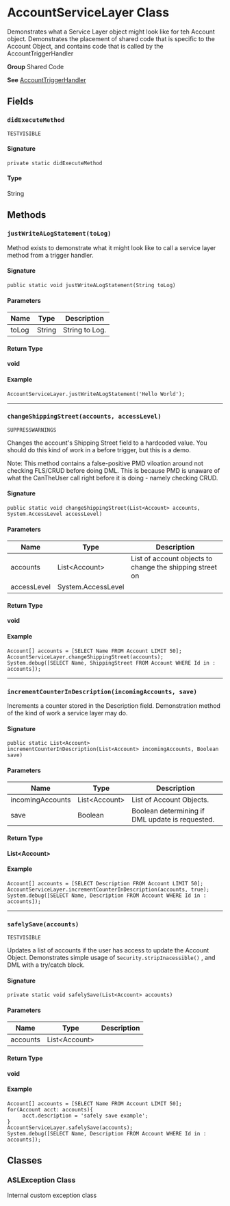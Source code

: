 # AccountServiceLayer Class

Demonstrates what a Service Layer object might look like 
for teh Account object. Demonstrates the placement of shared code that 
is specific to the Account Object, and contains code that is called 
by the AccountTriggerHandler

**Group** Shared Code

**See** [AccountTriggerHandler](../trigger-recipes/AccountTriggerHandler.md)

## Fields
### `didExecuteMethod`

`TESTVISIBLE`

#### Signature
```apex
private static didExecuteMethod
```

#### Type
String

## Methods
### `justWriteALogStatement(toLog)`

Method exists to demonstrate what it might look like to 
call a service layer method from a trigger handler.

#### Signature
```apex
public static void justWriteALogStatement(String toLog)
```

#### Parameters
| Name | Type | Description |
|------|------|-------------|
| toLog | String | String to Log. |

#### Return Type
**void**

#### Example
```apex
AccountServiceLayer.justWriteALogStatement('Hello World');
```

---

### `changeShippingStreet(accounts, accessLevel)`

`SUPPRESSWARNINGS`

Changes the account&#x27;s Shipping Street field to a hardcoded 
value. You should do this kind of work in a before trigger, but this is a 
demo. 
 
Note: This method contains a false-positive PMD viloation around not 
checking FLS/CRUD before doing DML. This is because PMD is unaware of 
what the CanTheUser call right before it is doing - namely checking CRUD.

#### Signature
```apex
public static void changeShippingStreet(List<Account> accounts, System.AccessLevel accessLevel)
```

#### Parameters
| Name | Type | Description |
|------|------|-------------|
| accounts | List&lt;Account&gt; | List of account objects to change the shipping street on |
| accessLevel | System.AccessLevel |  |

#### Return Type
**void**

#### Example
```apex
Account[] accounts = [SELECT Name FROM Account LIMIT 50];
AccountServiceLayer.changeShippingStreet(accounts);
System.debug([SELECT Name, ShippingStreet FROM Account WHERE Id in : accounts]);
```

---

### `incrementCounterInDescription(incomingAccounts, save)`

Increments a counter stored in the Description field. 
Demonstration method of the kind of work a service layer may do.

#### Signature
```apex
public static List<Account> incrementCounterInDescription(List<Account> incomingAccounts, Boolean save)
```

#### Parameters
| Name | Type | Description |
|------|------|-------------|
| incomingAccounts | List&lt;Account&gt; | List of Account Objects. |
| save | Boolean | Boolean determining if DML update is requested. |

#### Return Type
**List&lt;Account&gt;**

#### Example
```apex
Account[] accounts = [SELECT Description FROM Account LIMIT 50];
AccountServiceLayer.incrementCounterInDescription(accounts, true);
System.debug([SELECT Name, Description FROM Account WHERE Id in : accounts]);
```

---

### `safelySave(accounts)`

`TESTVISIBLE`

Updates a list of accounts if the user has access to update 
the Account Object. Demonstrates simple usage of 
 `Security.stripInacessible()` , and DML with a try/catch block.

#### Signature
```apex
private static void safelySave(List<Account> accounts)
```

#### Parameters
| Name | Type | Description |
|------|------|-------------|
| accounts | List&lt;Account&gt; |  |

#### Return Type
**void**

#### Example
```apex
Account[] accounts = [SELECT Name FROM Account LIMIT 50];
for(Account acct: accounts){
     acct.description = 'safely save example';
}
AccountServiceLayer.safelySave(accounts);
System.debug([SELECT Name, Description FROM Account WHERE Id in : accounts]);
```

## Classes
### ASLException Class

Internal custom exception class